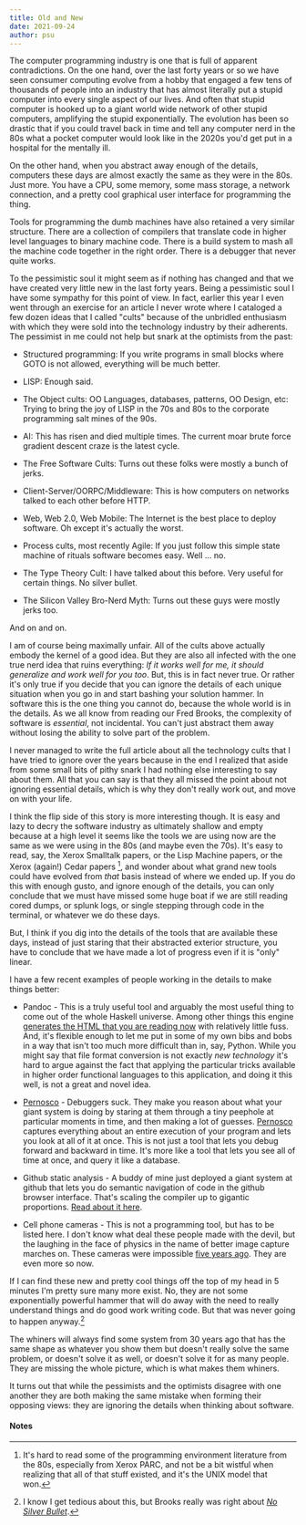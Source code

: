 ```yaml
---
title: Old and New
date: 2021-09-24
author: psu
---
```


The computer programming industry is one that is full of apparent contradictions. On
the one hand, over the last forty years or so we have seen consumer computing evolve from
a hobby that engaged a few tens of thousands of people into an industry that has almost
literally put a stupid computer into every single aspect of our lives. And often that
stupid computer is hooked up to a giant world wide network of other stupid computers,
amplifying the stupid exponentially. The evolution has been so drastic that if you could
travel back in time and tell any computer nerd in the 80s what a pocket computer would
look like in the 2020s you'd get put in a hospital for the mentally ill.

On the other hand, when you abstract away enough of the details, computers these days are
almost exactly the same as they were in the 80s. Just more. You have a CPU, some memory,
some mass storage, a network connection, and a pretty cool graphical user interface for
programming the thing.

Tools for programming the dumb machines have also retained a very similar structure. There
are a collection of compilers that translate code in higher level languages to binary
machine code. There is a build system to mash all the machine code together in the right
order. There is a debugger that never quite works.

To the pessimistic soul it might seem as if nothing has changed and that we have created
very little new in the last forty years. Being a pessimistic soul I have some sympathy for
this point of view. In fact, earlier this year I even went through an exercise for an
article I never wrote where I cataloged a few dozen ideas that I called "cults" because of
the unbridled enthusiasm with which they were sold into the technology industry by their
adherents. The pessimist in me could not help but snark at the optimists from the past:

* Structured programming: If you write programs in small blocks where GOTO is not allowed,
  everything will be much better.

* LISP: Enough said.

* The Object cults: OO Languages, databases, patterns, OO Design, etc: Trying to bring the
  joy of LISP in the 70s and 80s to the corporate programming salt mines of the 90s.

* AI: This has risen and died multiple times. The current moar brute force gradient
  descent craze is the latest cycle.

* The Free Software Cults: Turns out these folks were mostly a bunch of jerks.

* Client-Server/OORPC/Middleware: This is how computers on networks talked to each
  other before HTTP.

* Web, Web 2.0, Web Mobile: The Internet is the best place to deploy software. Oh except
  it's actually the worst.

* Process cults, most recently Agile: If you just follow this simple state machine of rituals
  software becomes easy. Well ... no.

* The Type Theory Cult: I have talked about this before. Very useful for certain things.
  No silver bullet.

* The Silicon Valley Bro-Nerd Myth: Turns out these guys were mostly jerks too.

And on and on.

I am of course being maximally unfair. All of the cults above actually embody the kernel
of a good idea. But they are also all infected with the one true nerd idea that ruins
everything: _If it works well for me, it should generalize and work well for you too_.
But, this is in fact never true. Or rather it's only true if you decide that you can
ignore the details of each unique situation when you go in and start bashing your solution
hammer. In software this is the one thing you cannot do, because the whole world is in the
details. As we all know from reading our Fred Brooks, the complexity of software is
_essential_, not incidental. You can't just abstract them away without losing the ability
to solve part of the problem.

I never managed to write the full article about all the technology cults that I have tried
to ignore over the years because in the end I realized that aside from some small bits of
pithy snark I had nothing else interesting to say about them. All that you can say is that
they all missed the point about not ignoring essential details, which is why they don't
really work out, and move on with your life.

I think the flip side of this story is more interesting though. It is easy and
lazy to decry the software industry as ultimately shallow and empty because at a high
level it seems like the tools we are using now are the same as we were using in the 80s
(and maybe even the 70s). It's easy to read, say, the Xerox Smalltalk papers, or the Lisp
Machine papers, or the Xerox (again!) Cedar papers [^1], and wonder about what grand new
tools could have evolved from _that_ basis instead of where we ended up. If you do this
with enough gusto, and ignore enough of the details, you can only conclude that we must
have missed some huge boat if we are still reading cored dumps, or splunk logs, or single
stepping through code in the terminal, or whatever we do these days.

But, I think if you dig into the details of the tools that are available these days,
instead of just staring that their abstracted exterior structure, you have to conclude
that we have made a lot of progress even if it is "only" linear.

I have a few recent examples of people working in the details to make things better:

* Pandoc - This is a truly useful tool and arguably the most useful thing to come out of
  the whole Haskell universe. Among other things this engine [generates the HTML that you
  are reading now](http://mutable-states.com/a-new-face.html) with relatively little fuss.
  And, it's flexible enough to let me put in some of my own bibs and bobs in a way that
  isn't too much more difficult than in, say, Python. While you might say that file format
  conversion is not exactly _new technology_ it's hard to argue against the fact that
  applying the particular tricks available in higher order functional languages to this
  application, and doing it this well, is not a great and novel idea.

* [Pernosco](https://pernos.co/about/overview) - Debuggers suck. They make you reason
  about what your giant system is doing by staring at them through a tiny peephole at
  particular moments in time, and then making a lot of guesses.
  [Pernosco](https://pernos.co/about/overview) captures everything about an entire
  execution of your program and lets you look at all of it at once. This is not just a
  tool that lets you debug forward and backward in time. It's more like a tool that lets
  you see all of time at once, and query it like a database.

* Github static analysis - A buddy of mine just deployed a giant system at github that
  lets you do semantic navigation of code in the github browser interface. That's scaling
  the compiler up to gigantic proportions. [Read about it
  here](https://queue.acm.org/detail.cfm?id=3487022).

* Cell phone cameras - This is not a programming tool, but has to be listed here. I don't
  know what deal these people made with the devil, but the laughing in the face of physics
  in the name of better image capture marches on. These cameras were impossible [five
  years ago](http://mutable-states.com/five-things-that-are-still-good-in-2016.html). They
  are even more so now.
  
If I can find these new and pretty cool things off the top of my head in 5 minutes I'm
pretty sure many more exist. No, they are not some exponentially powerful hammer that will
do away with the need to really understand things and do good work writing code. But that
was never going to happen anyway.[^2]

The whiners will always find some system from 30 years ago that has the same shape as
whatever you show them but doesn't really solve the same problem, or doesn't solve it as
well, or doesn't solve it for as many people. They are missing the whole picture, which is
what makes them whiners.

It turns out that while the pessimists and the optimists disagree with one another they
are both making the same mistake when forming their opposing views: they are ignoring the
details when thinking about software.

#### Notes

[^1]: It's hard to read some of the programming environment literature from the 80s,
especially from Xerox PARC, and not be a bit wistful when realizing that all of that stuff
existed, and it's the UNIX model that won.

[^2]: I know I get tedious about this, but Brooks really was right about [_No Silver
Bullet_](http://worrydream.com/refs/Brooks-NoSilverBullet.pdf).